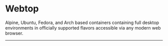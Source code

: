 # Webtop

Alpine, Ubuntu, Fedora, and Arch based containers containing full desktop environments in officially supported flavors accessible via any modern web browser.

---